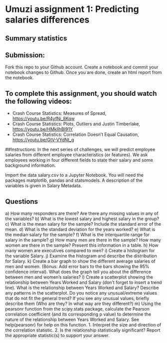 # Umuzi assignment 1: Predicting salaries differences
## Summary statistics

## Submission:
Fork this repo to your Github account. Create a notebook and commit your notebook changes to Github.
Once you are done, create an html report from the notebook.

## To complete this assignment, you should watch the following videos:
- Crash Course Statistics: Measures of Spread, https://youtu.be/R4yfNi_8Kqw
- Crash Course Statistics: Plots, Outliers and Justin Timberlake, https://youtu.be/HMkllhBI91Y
- Crash Course Statistics: Correlation Doesn’t Equal Causation, https://youtu.be/GtV-VYdNt_g

##Instructions:
In the next series of challenges, we will predict employee salaries from different employee characteristics (or features). We ask employees working in four different fields to state their salary and some background information.

Import the data salary.csv to a Jupyter Notebook. You will need the packages matplotlib, pandas and statsmodels. A description of the variables is given in Salary Metadata.

## Questions
a)	How many responders are there? Are there any missing values in any of the variables?
b)	What is the lowest salary and highest salary in the group?
c)	What is the mean salary for the sample? Include the standard error of the mean.
d)	What is the standard deviation for the years worked?
e)	What is the median salary for the sample?
f)	What is the interquartile range for salary in the sample?
g)	How many men are there in the sample? How many women are there in the sample? Present this information in a table.
h)	How many women are executives compared to men?
i)	Create a histogram for the variable Salary.
j)	Examine the histogram and describe the distribution for Salary.
k)	Create a bar graph to show the different average salaries of men and women. (Bonus: Add error bars to the bars showing the 95% confidence interval). What does the graph tell you about the difference between men and women’s salaries?
l)	Create a scatterplot showing the relationship between Years Worked and Salary (don’t forget to insert a trend line). What is the relationship between Years Worked and Salary? Describe any patterns in the scatterplot. Do you notice any unusual/extreme values that do not fit the general trend? If you see any unusual values, briefly describe them (Who are they? In what way are they different?)
m)	Using the pearsonr function from the scipy.stats package, calculate the Pearson correlation coefficient (and its corresponding p value) to determine the nature of the relationship between Years Worked and Salary. See help(pearsonr) for help on this function.
      1.	Interpret the size and direction of the correlation statistic.
      2.	Is the relationship statistically significant? Report the appropriate statistic(s) to support your answer.
